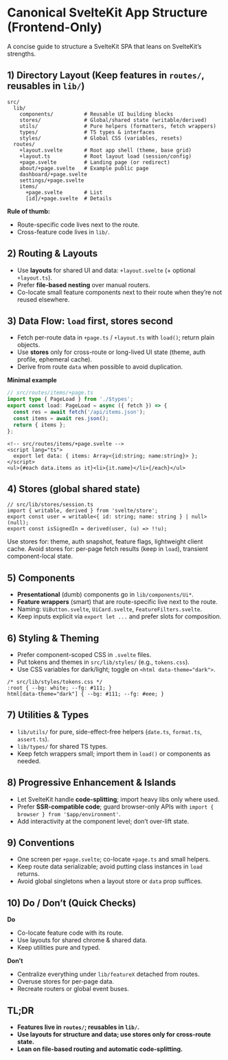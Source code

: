 # Canonical SvelteKit App Structure (Frontend-Only)

A concise guide to structure a SvelteKit SPA that leans on SvelteKit’s strengths.

## 1) Directory Layout (Keep features in `routes/`, reusables in `lib/`)

```
src/
  lib/
    components/          # Reusable UI building blocks
    stores/              # Global/shared state (writable/derived)
    utils/               # Pure helpers (formatters, fetch wrappers)
    types/               # TS types & interfaces
    styles/              # Global CSS (variables, resets)
  routes/
    +layout.svelte       # Root app shell (theme, base grid)
    +layout.ts           # Root layout load (session/config)
    +page.svelte         # Landing page (or redirect)
    about/+page.svelte   # Example public page
    dashboard/+page.svelte
    settings/+page.svelte
    items/
      +page.svelte       # List
      [id]/+page.svelte  # Details
```

**Rule of thumb:**

* Route-specific code lives next to the route.
* Cross-feature code lives in `lib/`.

## 2) Routing & Layouts

* Use **layouts** for shared UI and data: `+layout.svelte` (+ optional `+layout.ts`).
* Prefer **file-based nesting** over manual routers.
* Co-locate small feature components next to their route when they’re not reused elsewhere.

## 3) Data Flow: `load` first, stores second

* Fetch per-route data in `+page.ts` / `+layout.ts` with `load()`; return plain objects.
* Use **stores** only for cross-route or long-lived UI state (theme, auth profile, ephemeral cache).
* Derive from route `data` when possible to avoid duplication.

**Minimal example**

```ts
// src/routes/items/+page.ts
import type { PageLoad } from './$types';
export const load: PageLoad = async ({ fetch }) => {
  const res = await fetch('/api/items.json');
  const items = await res.json();
  return { items };
};
```

```svelte
<!-- src/routes/items/+page.svelte -->
<script lang="ts">
  export let data: { items: Array<{id:string; name:string}> };
</script>
<ul>{#each data.items as it}<li>{it.name}</li>{/each}</ul>
```

## 4) Stores (global shared state)

```
// src/lib/stores/session.ts
import { writable, derived } from 'svelte/store';
export const user = writable<{ id: string; name: string } | null>(null);
export const isSignedIn = derived(user, (u) => !!u);
```

Use stores for: theme, auth snapshot, feature flags, lightweight client cache.
Avoid stores for: per-page fetch results (keep in `load`), transient component-local state.

## 5) Components

* **Presentational** (dumb) components go in `lib/components/Ui*`.
* **Feature wrappers** (smart) that are route-specific live next to the route.
* Naming: `UiButton.svelte`, `UiCard.svelte`, `FeatureFilters.svelte`.
* Keep inputs explicit via `export let ...` and prefer slots for composition.

## 6) Styling & Theming

* Prefer component-scoped CSS in `.svelte` files.
* Put tokens and themes in `src/lib/styles/` (e.g., `tokens.css`).
* Use CSS variables for dark/light; toggle on `<html data-theme="dark">`.

```
/* src/lib/styles/tokens.css */
:root { --bg: white; --fg: #111; }
html[data-theme="dark"] { --bg: #111; --fg: #eee; }
```

## 7) Utilities & Types

* `lib/utils/` for pure, side-effect-free helpers (`date.ts`, `format.ts`, `assert.ts`).
* `lib/types/` for shared TS types.
* Keep fetch wrappers small; import them in `load()` or components as needed.

## 8) Progressive Enhancement & Islands

* Let SvelteKit handle **code-splitting**; import heavy libs only where used.
* Prefer **SSR-compatible code**; guard browser-only APIs with `import { browser } from '$app/environment'`.
* Add interactivity at the component level; don’t over-lift state.

## 9) Conventions

* One screen per `+page.svelte`; co-locate `+page.ts` and small helpers.
* Keep route data serializable; avoid putting class instances in `load` returns.
* Avoid global singletons when a layout store or `data` prop suffices.

## 10) Do / Don’t (Quick Checks)

**Do**

* Co-locate feature code with its route.
* Use layouts for shared chrome & shared data.
* Keep utilities pure and typed.

**Don’t**

* Centralize everything under `lib/featureX` detached from routes.
* Overuse stores for per-page data.
* Recreate routers or global event buses.

## TL;DR

* **Features live in `routes/`; reusables in `lib/`.**
* **Use layouts for structure and data; use stores only for cross-route state.**
* **Lean on file-based routing and automatic code-splitting.**
